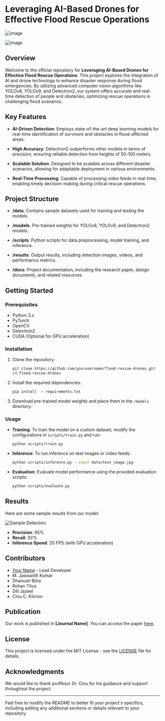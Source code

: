 # **Leveraging AI-Based Drones for Effective Flood Rescue Operations**

![image](https://github.com/user-attachments/assets/33a64e87-a6c0-44b5-80bc-edc91122b21d)

![image](https://github.com/user-attachments/assets/01a6cf69-cd0e-4a53-af67-34b5ddfd4e57)

## **Overview**

Welcome to the official repository for **Leveraging AI-Based Drones for Effective Flood Rescue Operations**. This project explores the integration of AI and drone technology to enhance disaster response during flood emergencies. By utilizing advanced computer vision algorithms like YOLOv8, YOLOv9, and Detectron2, our system offers accurate and real-time detection of people and obstacles, optimizing rescue operations in challenging flood scenarios.

## **Key Features**

- **AI-Driven Detection**: Employs state-of-the-art deep learning models for real-time identification of survivors and obstacles in flood-affected areas.
  
- **High Accuracy**: Detectron2 outperforms other models in terms of precision, ensuring reliable detection from heights of 50-100 meters.

- **Scalable Solution**: Designed to be scalable across different disaster scenarios, allowing for adaptable deployment in various environments.

- **Real-Time Processing**: Capable of processing video feeds in real-time, enabling timely decision-making during critical rescue operations.

## **Project Structure**

- **/data**: Contains sample datasets used for training and testing the models.
  
- **/models**: Pre-trained weights for YOLOv8, YOLOv9, and Detectron2 models.

- **/scripts**: Python scripts for data preprocessing, model training, and inference.

- **/results**: Output results, including detection images, videos, and performance metrics.

- **/docs**: Project documentation, including the research paper, design documents, and related resources.

## **Getting Started**

### **Prerequisites**

- Python 3.x
- PyTorch
- OpenCV
- Detectron2
- CUDA (Optional for GPU acceleration)

### **Installation**

1. Clone the repository:
   ```bash
   git clone https://github.com/yourusername/flood-rescue-drones.git
   cd flood-rescue-drones
   ```

2. Install the required dependencies:
   ```bash
   pip install -r requirements.txt
   ```

3. Download pre-trained model weights and place them in the `/models` directory.

### **Usage**

- **Training**: To train the model on a custom dataset, modify the configurations in `scripts/train.py` and run:
  ```bash
  python scripts/train.py
  ```

- **Inference**: To run inference on test images or video feeds:
  ```bash
  python scripts/inference.py --input data/test_image.jpg
  ```

- **Evaluation**: Evaluate model performance using the provided evaluation scripts:
  ```bash
  python scripts/evaluate.py
  ```

## **Results**

Here are some sample results from our model:

![Sample Detection](sample_image_url)

- **Precision**: 95%
- **Recall**: 92%
- **Inference Speed**: 20 FPS (with GPU acceleration)

## **Contributors**

- [Your Name](https://github.com/yourusername) - Lead Developer
- M. Jaswanth Kumar
- Dhanush Bitra
- Rohan Titus
- Dill Jazeel
- Cinu C. Kiliroor

## **Publication**

Our work is published in **[Journal Name]**. You can access the paper [here](link_to_publication).

## **License**

This project is licensed under the MIT License - see the [LICENSE](LICENSE) file for details.

## **Acknowledgments**

We would like to thank proffesor Dr. Cinu  for his guidance and support throughout the project.

---

Feel free to modify the README to better fit your project's specifics, including adding any additional sections or details relevant to your repository.
